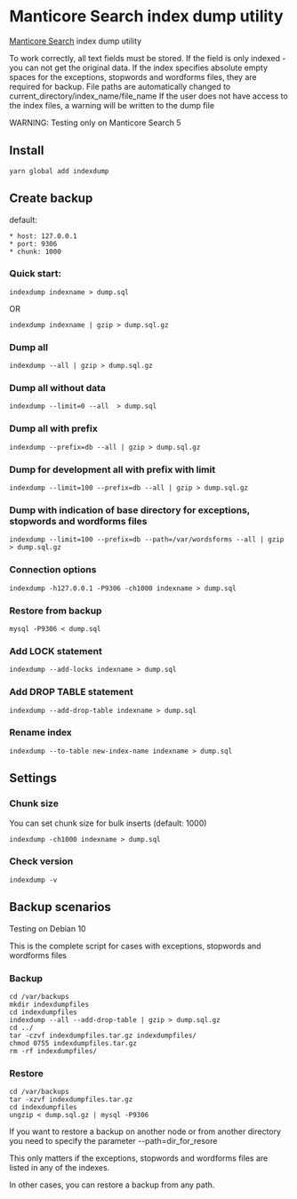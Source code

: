 # Manticore Search index dump utility

[Manticore Search](https://manticoresearch.com/) index dump utility

To work correctly, all text fields must be stored. If the field is only indexed - you can not get the original data.
If the index specifies absolute empty spaces for the exceptions, stopwords and wordforms files, they are required for backup.
File paths are automatically changed to current_directory/index_name/file_name
If the user does not have access to the index files, a warning will be written to the dump file

WARNING: Testing only on Manticore Search 5

## Install

```shell
yarn global add indexdump
```

## Create backup

default:

    * host: 127.0.0.1
    * port: 9306
    * chunk: 1000

### Quick start:

```shell
indexdump indexname > dump.sql
```

OR

```shell
indexdump indexname | gzip > dump.sql.gz
```
### Dump all

```shell
indexdump --all | gzip > dump.sql.gz
```

### Dump all without data

```shell
indexdump --limit=0 --all  > dump.sql
```

### Dump all with prefix

```shell
indexdump --prefix=db --all | gzip > dump.sql.gz
```

### Dump for development all with prefix with limit

```shell
indexdump --limit=100 --prefix=db --all | gzip > dump.sql.gz
```

### Dump with indication of base directory for exceptions, stopwords and wordforms files

```shell
indexdump --limit=100 --prefix=db --path=/var/wordsforms --all | gzip > dump.sql.gz
```

### Connection options

```shell
indexdump -h127.0.0.1 -P9306 -ch1000 indexname > dump.sql
```

### Restore from backup

```shell
mysql -P9306 < dump.sql
```

### Add LOCK statement

```shell
indexdump --add-locks indexname > dump.sql
```

### Add DROP TABLE statement

```shell
indexdump --add-drop-table indexname > dump.sql
```

### Rename index

```shell
indexdump --to-table new-index-name indexname > dump.sql
```
## Settings

### Chunk size

You can set chunk size for bulk inserts (default: 1000)

```shell
indexdump -ch1000 indexname > dump.sql
```

### Check version

```shell
indexdump -v
```

## Backup scenarios

Testing on Debian 10

This is the complete script for cases with exceptions, stopwords and wordforms files

### Backup

```shell
cd /var/backups
mkdir indexdumpfiles
cd indexdumpfiles
indexdump --all --add-drop-table | gzip > dump.sql.gz
cd ../
tar -czvf indexdumpfiles.tar.gz indexdumpfiles/
chmod 0755 indexdumpfiles.tar.gz
rm -rf indexdumpfiles/

```

### Restore

```shell
cd /var/backups
tar -xzvf indexdumpfiles.tar.gz
cd indexdumpfiles
ungzip < dump.sql.gz | mysql -P9306
```

If you want to restore a backup on another node or from another directory you need to specify the parameter --path=dir_for_resore

This only matters if the exceptions, stopwords and wordforms files are listed in any of the indexes. 

In other cases, you can restore a backup from any path.